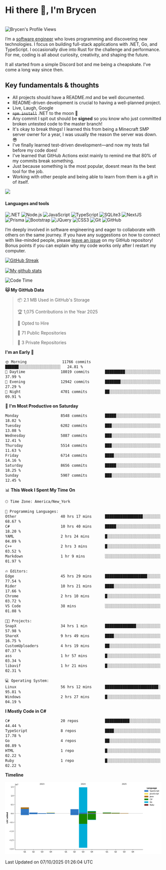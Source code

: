 # Hi there 👋, I'm Brycen

<br>
<img src="https://komarev.com/ghpvc/?username=BrycensRanch" alt="Brycen's Profile Views" />

I’m a [software engineer](https://en.wikipedia.org/wiki/Software_engineering) who loves programming and discovering new technologies. I focus on building full-stack applications with .NET, Go, and TypeScript. I occasionally dive into Rust for the challenge and performance. For me, coding is all about curiosity, creativity, and shaping the future.

It all started from a simple Discord bot and me being a cheapskate. I've come a long way since then.

## Key fundamentals & thoughts

- All projects should have a README.md and be well documented.
- README-driven development is crucial to having a well-planned project.
- Live, Laugh, Google
- ~~`npm install`~~ .NET to the moon 🚀
- Any commit I spit out should be **signed** so you know who just committed broken untested code to the master branch!
- It's okay to break things! I learned this from being a Minecraft SMP server owner for a year, I was usually the reason the server was down. 😎
- I've finally learned test-driven development—and now my tests fail before my code does!
- I've learned that GitHub Actions exist mainly to remind me that 80% of my commits break something.
- Just because something is the most popular, doesnt mean its the best tool for the job.
- Working with other people and being able to learn from them is a gift in of itself.

<img src="https://res.cloudinary.com/practicaldev/image/fetch/s--OoBLh7-Q--/c_limit%2Cf_auto%2Cfl_progressive%2Cq_auto%2Cw_880/https://cdn-images-1.medium.com/max/1614/1%2A8BlqJ8lNVZzuRjAg1mZ50w.png" height="400"/>

<h4>Languages and tools</h4>
<p>
  <img src="https://img.shields.io/badge/.NET-%23512BD4.svg?&style=for-the-badge&logo=dotnet&logoColor=white" alt=".NET" />
  <img src="https://img.shields.io/badge/node.js%20-%2343853D.svg?&style=for-the-badge&logo=node.js&logoColor=white" alt="Node.js" />
  <img src="https://img.shields.io/badge/javascript%20-%23323330.svg?&style=for-the-badge&logo=javascript&logoColor=%23F7DF1E" alt="JavaScript" />
  <img src="https://img.shields.io/badge/typescript%20-%23323330.svg?&style=for-the-badge&logo=typescript&logoColor=#3467eb" alt="TypeScript" />
  <img src="https://img.shields.io/badge/sqlite3%20-%23323330.svg?&style=for-the-badge&logo=sqlite&logoColor=#3467eb" alt="SQLite3" />
  <img src="https://img.shields.io/badge/Next.JS%20-%23323330.svg?&style=for-the-badge&logo=next.js&logoColor=#3467eb" alt="NextJS" />
  <img src="https://img.shields.io/badge/Prisma%20-%23323330.svg?&style=for-the-badge&logo=prisma&logoColor=#3467eb" alt="Prisma" />
  <img src="https://img.shields.io/badge/bootstrap%20-%23323330.svg?&style=for-the-badge&logo=bootstrap" alt="Bootstrap" />
  <img src="https://img.shields.io/badge/jquery%20-%23323330.svg?&style=for-the-badge&logo=jquery" alt="JQuery" />
  <img src="https://img.shields.io/badge/css3%20-%23323330.svg?&style=for-the-badge&logo=css3" alt="CSS3" />
  <img src="https://img.shields.io/badge/git%20-%23323330.svg?&style=for-the-badge&logo=git" alt="Git" />
  <img src="https://img.shields.io/badge/github%20-%23323330.svg?&style=for-the-badge&logo=github" alt="GitHub" />
</p>

I’m deeply involved in software engineering and eager to collaborate with others on the same journey. If you have any suggestions on how to connect with like-minded people, please [leave an issue](https://github.com/BrycensRanch/BrycensRanch/issues/new) on my GitHub repository! Bonus points if you can explain why my code works only after I restart my computer. 

<p><a href="https://git.io/streak-stats"><img src=https://github-readme-streak-stats-eight.vercel.app?user=BrycensRanch&amp;theme=dark&amp;hide_border=true&fire=EB5454&amp;ring=0CEB19" alt="GitHub Streak"></a></p>

<a href="https://github.com/anuraghazra/github-readme-stats">
  <img align="center" src="https://github-readme-stats.anuraghazra1.vercel.app/api?username=BrycensRanch&show_icons=true&line_height=27&include_all_commits=true" alt="My github stats" />
</a>

<!--START_SECTION:waka-->
![Code Time](http://img.shields.io/badge/Code%20Time-2%2C797%20hrs%2036%20mins-blue)

**🐱 My GitHub Data** 

> 📦 2.1 MB Used in GitHub's Storage 
 > 
> 🏆 1,075 Contributions in the Year 2025
 > 
> 💼 Opted to Hire
 > 
> 📜 71 Public Repositories 
 > 
> 🔑 3 Private Repositories 
 > 
**I'm an Early 🐤** 

```text
🌞 Morning                11766 commits       ██████░░░░░░░░░░░░░░░░░░░   24.81 % 
🌆 Daytime                18019 commits       █████████░░░░░░░░░░░░░░░░   37.99 % 
🌃 Evening                12942 commits       ███████░░░░░░░░░░░░░░░░░░   27.29 % 
🌙 Night                  4701 commits        ██░░░░░░░░░░░░░░░░░░░░░░░   09.91 % 
```
📅 **I'm Most Productive on Saturday** 

```text
Monday                   8548 commits        █████░░░░░░░░░░░░░░░░░░░░   18.02 % 
Tuesday                  6202 commits        ███░░░░░░░░░░░░░░░░░░░░░░   13.08 % 
Wednesday                5887 commits        ███░░░░░░░░░░░░░░░░░░░░░░   12.41 % 
Thursday                 5514 commits        ███░░░░░░░░░░░░░░░░░░░░░░   11.63 % 
Friday                   6714 commits        ████░░░░░░░░░░░░░░░░░░░░░   14.16 % 
Saturday                 8656 commits        █████░░░░░░░░░░░░░░░░░░░░   18.25 % 
Sunday                   5907 commits        ███░░░░░░░░░░░░░░░░░░░░░░   12.45 % 
```


📊 **This Week I Spent My Time On** 

```text
🕑︎ Time Zone: America/New_York

💬 Programming Languages: 
Other                    40 hrs 17 mins      █████████████████░░░░░░░░   68.67 % 
C#                       10 hrs 40 mins      █████░░░░░░░░░░░░░░░░░░░░   18.20 % 
YAML                     2 hrs 24 mins       █░░░░░░░░░░░░░░░░░░░░░░░░   04.09 % 
C++                      2 hrs 3 mins        █░░░░░░░░░░░░░░░░░░░░░░░░   03.52 % 
Markdown                 1 hr 9 mins         ░░░░░░░░░░░░░░░░░░░░░░░░░   01.97 % 

🔥 Editors: 
Edge                     45 hrs 29 mins      ███████████████████░░░░░░   77.54 % 
Rider                    10 hrs 21 mins      ████░░░░░░░░░░░░░░░░░░░░░   17.66 % 
Chrome                   2 hrs 10 mins       █░░░░░░░░░░░░░░░░░░░░░░░░   03.72 % 
VS Code                  38 mins             ░░░░░░░░░░░░░░░░░░░░░░░░░   01.08 % 

🐱‍💻 Projects: 
SnapX                    34 hrs 1 min        ██████████████░░░░░░░░░░░   57.98 % 
ShareX                   9 hrs 49 mins       ████░░░░░░░░░░░░░░░░░░░░░   16.75 % 
CustomUploaders          4 hrs 19 mins       ██░░░░░░░░░░░░░░░░░░░░░░░   07.37 % 
ass                      1 hr 57 mins        █░░░░░░░░░░░░░░░░░░░░░░░░   03.34 % 
libavif                  1 hr 21 mins        █░░░░░░░░░░░░░░░░░░░░░░░░   02.31 % 

💻 Operating System: 
Linux                    56 hrs 12 mins      ████████████████████████░   95.81 % 
Windows                  2 hrs 27 mins       █░░░░░░░░░░░░░░░░░░░░░░░░   04.19 % 
```

**I Mostly Code in C#** 

```text
C#                       20 repos            ███████████░░░░░░░░░░░░░░   44.44 % 
TypeScript               8 repos             ████░░░░░░░░░░░░░░░░░░░░░   17.78 % 
Go                       4 repos             ██░░░░░░░░░░░░░░░░░░░░░░░   08.89 % 
HTML                     1 repo              █░░░░░░░░░░░░░░░░░░░░░░░░   02.22 % 
Ruby                     1 repo              █░░░░░░░░░░░░░░░░░░░░░░░░   02.22 % 
```



**Timeline**

![Lines of Code chart](https://raw.githubusercontent.com/BrycensRanch/BrycensRanch/main/assets/bar_graph.png)


 Last Updated on 07/10/2025 01:26:04 UTC
<!--END_SECTION:waka-->

<!--
**BrycensRanch/BrycensRanch** is a ✨ _special_ ✨ repository because its `README.md` (this file) appears on your GitHub profile.

Here are some ideas to get you started:

- 🔭 I’m currently working on ...
- 🌱 I’m currently learning ...
- 👯 I’m looking to collaborate on ...
- 🤔 I’m looking for help with ...
- 💬 Ask me about ...
- 📫 How to reach me: ...
- 😄 Pronouns: ...
- ⚡ Fun fact: ...
-->
